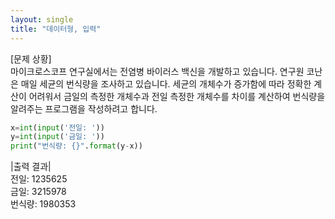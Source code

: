 ```yaml
---
layout: single
title: "데이터형, 입력"
---
```


[문제 상황]  
마이크로스코프 연구실에서는 전염병 바이러스 백신을 개발하고 있습니다. 연구원 코난은 매일 세균의 번식량을 조사하고 있습니다. 세균의 개체수가 증가함에 따라 정확한 계산이 어려워서 금일의 측정한 개체수과 전일 측정한 개체수를 차이를 계산하여 번식량을 알려주는 프로그램을 작성하려고 합니다.

~~~python
x=int(input('전일: '))
y=int(input('금일: '))
print("번식량: {}".format(y-x))
~~~

|출력 결과|  
전일: 1235625  
금일: 3215978  
번식량: 1980353  
